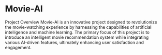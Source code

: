 # Movie-AI
Project Overview
Movie-AI is an innovative project designed to revolutionize the movie-watching experience by harnessing the capabilities of artificial intelligence and machine learning. 
The primary focus of this project is to introduce an intelligent movie recommendation system while integrating various AI-driven features, ultimately enhancing user satisfaction and engagement.